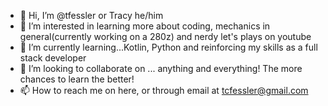 - 👋 Hi, I’m @tfessler or Tracy he/him
- 👀 I’m interested in learning more about coding, mechanics in general(currently working on a 280z) and nerdy let's plays on youtube
- 🌱 I’m currently learning...Kotlin, Python and reinforcing my skills as a full stack developer
- 💞️ I’m looking to collaborate on ... anything and everything! The more chances to learn the better!
- 📫 How to reach me on here, or through email at tcfessler@gmail.com

<!---
tfessler/tfessler is a ✨ special ✨ repository because its `README.md` (this file) appears on your GitHub profile.
You can click the Preview link to take a look at your changes.
--->
